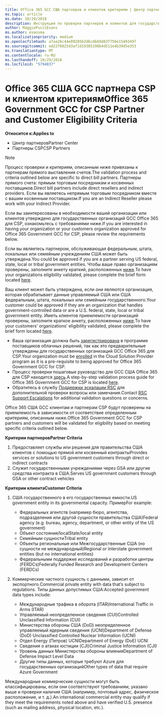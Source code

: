 ```yaml
---
title: Office 365 GCC США партнеров и клиентов критериям | Центр партнеров
ms.topic: article
ms.date: 10/29/2018
description: Инструкции по проверке партнеров и клиентов для государственных организаций GCC Office 365 для CSP.
author: MaggiePucciEvans
ms.author: evansma
ms.localizationpriority: medium
ms.openlocfilehash: a7aa26c44e09285b2d6cdb69d83f756e15493497
ms.sourcegitcommit: ed22f6825d3af1d19385198b4d511e4b39d5e353
ms.translationtype: MT
ms.contentlocale: ru-RU
ms.lasthandoff: 10/29/2018
ms.locfileid: "5794837"
---
```

# <a name="office-365-government-gcc-for-csp-partner-and-customer-eligibility-criteria"></a><span data-ttu-id="c911c-103">Office 365 США GCC партнера CSP и клиентом критериям</span><span class="sxs-lookup"><span data-stu-id="c911c-103">Office 365 Government GCC for CSP Partner and Customer Eligibility Criteria</span></span>

**<span data-ttu-id="c911c-104">Относится к:</span><span class="sxs-lookup"><span data-stu-id="c911c-104">Applies to</span></span>**

-  <span data-ttu-id="c911c-105">Центр партнеров</span><span class="sxs-lookup"><span data-stu-id="c911c-105">Partner Center</span></span>
-  <span data-ttu-id="c911c-106">Партнеры CSP</span><span class="sxs-lookup"><span data-stu-id="c911c-106">CSP Partners</span></span>

>[!NOTE]
><span data-ttu-id="c911c-107">Процесс проверки и критериям, описанным ниже привязаны к партнерам прямого выставления счетов.</span><span class="sxs-lookup"><span data-stu-id="c911c-107">The validation process and criteria outlined below are specific to direct bill partners.</span></span> <span data-ttu-id="c911c-108">Партнеры прямого счета: прямым торговым посредникам и косвенных поставщиков.</span><span class="sxs-lookup"><span data-stu-id="c911c-108">Direct bill partners include direct resellers and indirect providers.</span></span>  <span data-ttu-id="c911c-109">Если вы являетесь непрямым торговым посредником вместе с вашим косвенным поставщиком.</span><span class="sxs-lookup"><span data-stu-id="c911c-109">If you are an Indirect Reseller please work with your Indirect Provider.</span></span> 

<span data-ttu-id="c911c-110">Если вы заинтересованы в необходимости вашей организации или клиентов утверждено для государственных организаций GCC Office 365 для CSP, ознакомьтесь с требованиями ниже.</span><span class="sxs-lookup"><span data-stu-id="c911c-110">If you are interested in having your organization or your customers organization approved for Office 365 Government GCC for CSP, please review the requirements below.</span></span>

<span data-ttu-id="c911c-111">Если вы являетесь партнером, обслуживающая федеральным, штата, локальных или семейным учреждениям США может быть утверждена.</span><span class="sxs-lookup"><span data-stu-id="c911c-111">You could be approved if you are a partner serving US federal, state, local or tribal government entities.</span></span> <span data-ttu-id="c911c-112">Чтобы ваше право организациям проверены, заполните анкету краткий, расположенных [ниже](https://products.office.com/government/eligibility-validation?ReqType=CSPPartner).</span><span class="sxs-lookup"><span data-stu-id="c911c-112">To have your organizations eligibility validated, please complete the brief form located [here](https://products.office.com/government/eligibility-validation?ReqType=CSPPartner).</span></span>

<span data-ttu-id="c911c-113">Ваш клиент может быть утверждена, если они являются организация, которая обрабатывает данные управляемый США или США федеральным, штата, локальных или семейным государственного.</span><span class="sxs-lookup"><span data-stu-id="c911c-113">Your customer could be approved if they are an organization that handles government-controlled data or are a U.S. federal, state, local or tribal government entity.</span></span> <span data-ttu-id="c911c-114">Иметь клиентов приемлемости организаций проверены, заполните краткое анкету, расположенных [ниже](https://products.office.com/government/eligibility-validation?ReqType=CSPCustomer).</span><span class="sxs-lookup"><span data-stu-id="c911c-114">To have your customers' organizations’ eligibility validated, please complete the brief form located [here](https://products.office.com/government/eligibility-validation?ReqType=CSPCustomer).</span></span> 

-   <span data-ttu-id="c911c-115">Ваша организация должна быть [зарегистрирована](https://partnercenter.microsoft.com/partner/cloud-solution-provider) в программе поставщиков облачных решений, так как это предварительные утверждены для государственных организаций GCC Office 365 для CSP.</span><span class="sxs-lookup"><span data-stu-id="c911c-115">Your organization must be [enrolled](https://partnercenter.microsoft.com/partner/cloud-solution-provider) in the Cloud Solution Provider program as it is a pre-requisite to being approved for Office 365 Government GCC for CSP.</span></span>
-   <span data-ttu-id="c911c-116">Процесс проверки пошаговые руководство для GCC США Office 365 для CSP находится [здесь](https://go.microsoft.com/fwlink/?linkid=2007323).</span><span class="sxs-lookup"><span data-stu-id="c911c-116">A step-by-step validation process guide for Office 365 Government GCC for CSP is located [here](https://go.microsoft.com/fwlink/?linkid=2007323).</span></span>
-   <span data-ttu-id="c911c-117">Обратитесь в службу [Поддержки эскалации RSC](mailto:usgcce@microsoft.com) для дополнительной проверки вопросы или замечания.</span><span class="sxs-lookup"><span data-stu-id="c911c-117">Contact [RSC Support Escalations](mailto:usgcce@microsoft.com) for additional validation questions or concerns.</span></span>

<span data-ttu-id="c911c-118">Office 365 США GCC клиентам и партнерам CSP будут проверены на приемлемость в зависимости от соответствие определенным критериям, описанным ниже.</span><span class="sxs-lookup"><span data-stu-id="c911c-118">Office 365 Government GCC for CSP partners and customers will be validated for eligibility based on meeting specific criteria outlined below.</span></span>

**<span data-ttu-id="c911c-119">Критерии партнеров</span><span class="sxs-lookup"><span data-stu-id="c911c-119">Partner Criteria</span></span>**
1.  <span data-ttu-id="c911c-120">Предоставляет службы или решения для правительства США клиентов с помощью прямой или косвенный контракты</span><span class="sxs-lookup"><span data-stu-id="c911c-120">Provides services or solutions to US government customers through direct or indirect contracts</span></span>
2.  <span data-ttu-id="c911c-121">Служит государственными учреждениями через GSA или другие средства контракта в США.</span><span class="sxs-lookup"><span data-stu-id="c911c-121">Serves US government customers through GSA or other contract vehicles</span></span>

**<span data-ttu-id="c911c-122">Критерии клиента</span><span class="sxs-lookup"><span data-stu-id="c911c-122">Customer Criteria</span></span>**
1.  <span data-ttu-id="c911c-123">США государственного в его государственных емкости.</span><span class="sxs-lookup"><span data-stu-id="c911c-123">US government entity in its governmental capacity.</span></span> <span data-ttu-id="c911c-124">Пример</span><span class="sxs-lookup"><span data-stu-id="c911c-124">For example:</span></span>
 
    -  <span data-ttu-id="c911c-125">Федеральных агентств (например бюро, агентства, подразделения или другой сущности правительства США)</span><span class="sxs-lookup"><span data-stu-id="c911c-125">Federal agency (e.g. bureau, agency, department, or other entity of the US government)</span></span>
    -   <span data-ttu-id="c911c-126">Объект состояния/local</span><span class="sxs-lookup"><span data-stu-id="c911c-126">State/local entity</span></span> 
    -   <span data-ttu-id="c911c-127">Семейным сущности</span><span class="sxs-lookup"><span data-stu-id="c911c-127">Tribal entity</span></span>
    -   <span data-ttu-id="c911c-128">Объекты региональные или Межгосударственные США (но сущности не международный)</span><span class="sxs-lookup"><span data-stu-id="c911c-128">Regional or interstate government entities (but no international entities)</span></span>
    -   <span data-ttu-id="c911c-129">Федеральными поддержке исследований и разработки центры (FERDCs)</span><span class="sxs-lookup"><span data-stu-id="c911c-129">Federally Funded Research and Development Centers (FERDCs)</span></span>

2.  <span data-ttu-id="c911c-130">Коммерческие частного сущность с данными, зависит от экспортного.</span><span class="sxs-lookup"><span data-stu-id="c911c-130">Commercial private entity with data that’s subject to regulations.</span></span> <span data-ttu-id="c911c-131">Типы данных допустимых США:</span><span class="sxs-lookup"><span data-stu-id="c911c-131">Accepted government data types include:</span></span> 
    -   <span data-ttu-id="c911c-132">Международные трафика в оборота (ITAR)</span><span class="sxs-lookup"><span data-stu-id="c911c-132">International Traffic in Arms (ITAR)</span></span>
    -   <span data-ttu-id="c911c-133">Управляемый неопределенное сведения (CUI)</span><span class="sxs-lookup"><span data-stu-id="c911c-133">Controlled Unclassified Information (CUI)</span></span>
    -   <span data-ttu-id="c911c-134">Министерства обороны США (DoD) неопределенное управляемый ядерным сведения (UCNI)</span><span class="sxs-lookup"><span data-stu-id="c911c-134">Department of Defense (DoD) Unclassified Controlled Nuclear Information (UCNI)</span></span>
    -   <span data-ttu-id="c911c-135">Отдел Energy (Петров) UCNI</span><span class="sxs-lookup"><span data-stu-id="c911c-135">Department of Energy (DoE) UCNI</span></span>
    -   <span data-ttu-id="c911c-136">Сведения о атаках юстиции (CJI)</span><span class="sxs-lookup"><span data-stu-id="c911c-136">Criminal Justice Information (CJI)</span></span>
    -   <span data-ttu-id="c911c-137">Уровень данных Министерства обороны влияния</span><span class="sxs-lookup"><span data-stu-id="c911c-137">Department of Defense Impact Level Data</span></span>
    -   <span data-ttu-id="c911c-138">Другие типы данных, которые требуют Azure для государственных организаций</span><span class="sxs-lookup"><span data-stu-id="c911c-138">Other types of data that require Azure Government</span></span>

<span data-ttu-id="c911c-139">Международные коммерческие сущности могут быть классифицированы, если они соответствуют требованиям, указано выше и проверки наличия США (например, почтовый адрес, физическое расположение, и т. д.).</span><span class="sxs-lookup"><span data-stu-id="c911c-139">An international commercial entity may qualify if they meet the requirements noted above and have verified U.S. presence (such as mailing address, physical location, etc.).</span></span>


